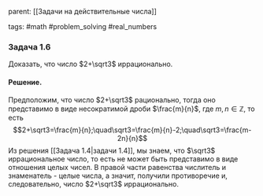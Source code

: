 parent: [[Задачи на действительные числа]]

tags: #math #problem_solving #real_numbers 

### Задача 1.6

Доказать, что число $2+\sqrt3$ иррационально.
#### Решение.

Предположим, что число $2+\sqrt3$ рационально, тогда оно представимо в виде несократимой дроби $\frac{m}{n}$, где $m,n\in\mathbb{Z}$, то есть$$2+\sqrt3=\frac{m}{n};\quad\sqrt3=\frac{m}{n}-2;\quad\sqrt3=\frac{m-2n}{n}$$Из решения [[Задача 1.4|задачи 1.4]], мы знаем, что $\sqrt3$ иррациональное число, то есть не может быть представимо в виде отношения целых чисел. В правой части равенства числитель и знаменатель - целые числа, а значит, получили противоречие и, следовательно, число $2+\sqrt3$ иррационально.